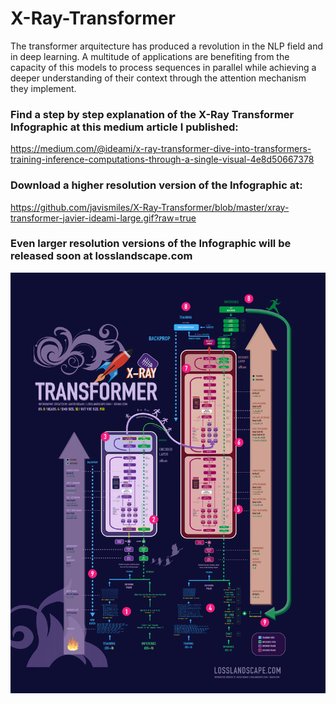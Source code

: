 # X-Ray-Transformer
The transformer arquitecture has produced a revolution in the NLP field and in deep learning. A multitude of applications are benefiting from the capacity of this models to process sequences in parallel while achieving a deeper understanding of their context through the attention mechanism they implement.

### Find a step by step explanation of the X-Ray Transformer Infographic at this medium article I published:
https://medium.com/@ideami/x-ray-transformer-dive-into-transformers-training-inference-computations-through-a-single-visual-4e8d50667378

### Download a higher resolution version of the Infographic at:
https://github.com/javismiles/X-Ray-Transformer/blob/master/xray-transformer-javier-ideami-large.gif?raw=true

### Even larger resolution versions of the Infographic will be released soon at losslandscape.com

![Alt text](./xray-transformer-javier-ideami-medium.gif?raw=true "X-Ray Transformer")



